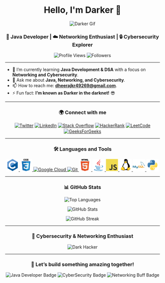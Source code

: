 <h1 align="center">Hello, I'm Darker 👋</h1>
<div align="center">
  <img src="https://i.pinimg.com/originals/fb/c6/f3/fbc6f31bd3b84159470b973aca7e0f97.gif" alt="Darker Gif" width="400">
</div>
<h3 align="center">🚀 Java Developer | ☁️ Networking Enthusiast | 🔒 Cybersecurity Explorer</h3>

<p align="center"> 
  <img src="https://komarev.com/ghpvc/?username=dheerajkr8287&label=Profile%20views&color=0e75b6&style=flat" alt="Profile Views" /> 
  <img src="https://img.shields.io/github/followers/dheerajkr8287?label=Followers" alt="Followers" />
</p>

---

- 🌱 I’m currently learning **Java Development & DSA** with a focus on **Networking and Cybersecurity**.
- 💬 Ask me about **Java, Networking, and Cybersecurity**.
- 📫 How to reach me: **dheerajkr49269@gmail.com**.
- ⚡ Fun fact: **I’m known as Darker in the darknet!** 😎

---

<h3 align="center">🌍 Connect with me</h3>
<div align="center">
  <a href="https://twitter.com/dheerajkum77297" target="_blank"><img align="center" src="https://raw.githubusercontent.com/rahuldkjain/github-profile-readme-generator/master/src/images/icons/Social/twitter.svg" alt="Twitter" height="30" width="40" /></a>
  <a href="https://www.linkedin.com/in/dheeraj-kumar-b30a91256" target="_blank"><img align="center" src="https://raw.githubusercontent.com/rahuldkjain/github-profile-readme-generator/master/src/images/icons/Social/linked-in-alt.svg" alt="LinkedIn" height="30" width="40" /></a>
  <a href="https://stackoverflow.com/users/21966527/dheeraj-kumar" target="_blank"><img align="center" src="https://raw.githubusercontent.com/rahuldkjain/github-profile-readme-generator/master/src/images/icons/Social/stack-overflow.svg" alt="Stack Overflow" height="30" width="40" /></a>
  <a href="https://www.hackerrank.com/profile/dheerajkr49269" target="_blank"><img align="center" src="https://raw.githubusercontent.com/rahuldkjain/github-profile-readme-generator/master/src/images/icons/Social/hackerrank.svg" alt="HackerRank" height="30" width="40" /></a>
  <a href="https://leetcode.com/u/dheerajkr49269/" target="_blank"><img align="center" src="https://raw.githubusercontent.com/rahuldkjain/github-profile-readme-generator/master/src/images/icons/Social/leet-code.svg" alt="LeetCode" height="30" width="40" /></a>
  <a href="https://www.geeksforgeeks.org/user/dheerajkf6os/" target="_blank"><img align="center" src="https://raw.githubusercontent.com/rahuldkjain/github-profile-readme-generator/master/src/images/icons/Social/geeks-for-geeks.svg" alt="GeeksForGeeks" height="30" width="40" /></a>
</div>

---

<h3 align="center">🛠️ Languages and Tools</h3>
<p align="center">
  <a href="https://www.cprogramming.com/" target="_blank" rel="noreferrer"> 
    <img src="https://raw.githubusercontent.com/devicons/devicon/master/icons/c/c-original.svg" alt="C" width="40" height="40"/> 
  </a> 
  <a href="https://www.w3schools.com/css/" target="_blank" rel="noreferrer"> 
    <img src="https://raw.githubusercontent.com/devicons/devicon/master/icons/css3/css3-original-wordmark.svg" alt="CSS3" width="40" height="40"/> 
  </a> 
  <a href="https://cloud.google.com" target="_blank" rel="noreferrer"> 
    <img src="https://www.vectorlogo.zone/logos/google_cloud/google_cloud-icon.svg" alt="Google Cloud" width="40" height="40"/> 
  </a> 
  <a href="https://git-scm.com/" target="_blank" rel="noreferrer"> 
    <img src="https://www.vectorlogo.zone/logos/git-scm/git-scm-icon.svg" alt="Git" width="40" height="40"/> 
  </a> 
  <a href="https://www.w3.org/html/" target="_blank" rel="noreferrer"> 
    <img src="https://raw.githubusercontent.com/devicons/devicon/master/icons/html5/html5-original-wordmark.svg" alt="HTML5" width="40" height="40"/> 
  </a> 
  <a href="https://www.java.com" target="_blank" rel="noreferrer"> 
    <img src="https://raw.githubusercontent.com/devicons/devicon/master/icons/java/java-original.svg" alt="Java" width="40" height="40"/> 
  </a> 
  <a href="https://developer.mozilla.org/en-US/docs/Web/JavaScript" target="_blank" rel="noreferrer"> 
    <img src="https://raw.githubusercontent.com/devicons/devicon/master/icons/javascript/javascript-original.svg" alt="JavaScript" width="40" height="40"/> 
  </a> 
  <a href="https://www.linux.org/" target="_blank" rel="noreferrer"> 
    <img src="https://raw.githubusercontent.com/devicons/devicon/master/icons/linux/linux-original.svg" alt="Linux" width="40" height="40"/> 
  </a> 
  <a href="https://www.mysql.com/" target="_blank" rel="noreferrer"> 
    <img src="https://raw.githubusercontent.com/devicons/devicon/master/icons/mysql/mysql-original-wordmark.svg" alt="MySQL" width="40" height="40"/> 
  </a> 
  <a href="https://www.python.org" target="_blank" rel="noreferrer"> 
    <img src="https://raw.githubusercontent.com/devicons/devicon/master/icons/python/python-original.svg" alt="Python" width="40" height="40"/> 
  </a>
</p>

---

<h3 align="center">📊 GitHub Stats</h3>
<p align="center">
  <img src="https://github-readme-stats.vercel.app/api/top-langs?username=dheerajkr8287&show_icons=true&locale=en&layout=compact" alt="Top Languages" />
</p>

<p align="center">
  <img src="https://github-readme-stats.vercel.app/api?username=dheerajkr8287&show_icons=true&locale=en" alt="GitHub Stats" />
</p>

<p align="center">
  <img src="https://github-readme-streak-stats.herokuapp.com/?user=dheerajkr8287&" alt="GitHub Streak" />
</p>

---

<h3 align="center">🔐 Cybersecurity & Networking Enthusiast</h3>
<div align="center">
  <img src="https://i.pinimg.com/originals/61/96/2d/61962d19786f2d18fda0339d8309855f.jpg" alt="Dark Hacker" width="750" height="550">
</div>

---

<h3 align="center">🚀 Let’s build something amazing together!</h3>
<div align="center">
  <img src="https://img.shields.io/badge/Java-Developer-blueviolet?style=for-the-badge&logo=java" alt="Java Developer Badge" />
  <img src="https://img.shields.io/badge/CyberSecurity-Enthusiast-red?style=for-the-badge&logo=hackthebox" alt="CyberSecurity Badge" />
  <img src="https://img.shields.io/badge/Networking-Buff-green?style=for-the-badge&logo=cisco" alt="Networking Buff Badge" />
</div>

